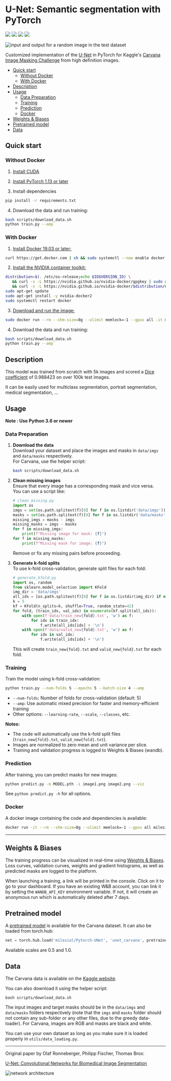 # U-Net: Semantic segmentation with PyTorch
<a href="#"><img src="https://img.shields.io/github/actions/workflow/status/milesial/PyTorch-UNet/main.yml?logo=github&style=for-the-badge" /></a>
<a href="https://hub.docker.com/r/milesial/unet"><img src="https://img.shields.io/badge/docker%20image-available-blue?logo=Docker&style=for-the-badge" /></a>
<a href="https://pytorch.org/"><img src="https://img.shields.io/badge/PyTorch-v1.13+-red.svg?logo=PyTorch&style=for-the-badge" /></a>
<a href="#"><img src="https://img.shields.io/badge/python-v3.6+-blue.svg?logo=python&style=for-the-badge" /></a>

![input and output for a random image in the test dataset](https://i.imgur.com/GD8FcB7.png)


Customized implementation of the [U-Net](https://arxiv.org/abs/1505.04597) in PyTorch for Kaggle's [Carvana Image Masking Challenge](https://www.kaggle.com/c/carvana-image-masking-challenge) from high definition images.

- [Quick start](#quick-start)
  - [Without Docker](#without-docker)
  - [With Docker](#with-docker)
- [Description](#description)
- [Usage](#usage)
  - [Data Preparation](#data-preparation)
  - [Training](#training)
  - [Prediction](#prediction)
  - [Docker](#docker)
- [Weights & Biases](#weights--biases)
- [Pretrained model](#pretrained-model)
- [Data](#data)

## Quick start

### Without Docker

1. [Install CUDA](https://developer.nvidia.com/cuda-downloads)

2. [Install PyTorch 1.13 or later](https://pytorch.org/get-started/locally/)

3. Install dependencies
```bash
pip install -r requirements.txt
```

4. Download the data and run training:
```bash
bash scripts/download_data.sh
python train.py --amp
```

### With Docker

1. [Install Docker 19.03 or later:](https://docs.docker.com/get-docker/)
```bash
curl https://get.docker.com | sh && sudo systemctl --now enable docker
```
2. [Install the NVIDIA container toolkit:](https://docs.nvidia.com/datacenter/cloud-native/container-toolkit/install-guide.html)
```bash
distribution=$(. /etc/os-release;echo $ID$VERSION_ID) \
   && curl -s -L https://nvidia.github.io/nvidia-docker/gpgkey | sudo apt-key add - \
   && curl -s -L https://nvidia.github.io/nvidia-docker/$distribution/nvidia-docker.list | sudo tee /etc/apt/sources.list.d/nvidia-docker.list
sudo apt-get update
sudo apt-get install -y nvidia-docker2
sudo systemctl restart docker
```
3. [Download and run the image:](https://hub.docker.com/repository/docker/milesial/unet)
```bash
sudo docker run --rm --shm-size=8g --ulimit memlock=-1 --gpus all -it milesial/unet
```

4. Download the data and run training:
```bash
bash scripts/download_data.sh
python train.py --amp
```

## Description
This model was trained from scratch with 5k images and scored a [Dice coefficient](https://en.wikipedia.org/wiki/S%C3%B8rensen%E2%80%93Dice_coefficient) of 0.988423 on over 100k test images.

It can be easily used for multiclass segmentation, portrait segmentation, medical segmentation, ...


## Usage
**Note : Use Python 3.6 or newer**

### Data Preparation

1. **Download the data**  
   Download your dataset and place the images and masks in `data/imgs` and `data/masks` respectively.  
   For Carvana, use the helper script:
   ```bash
   bash scripts/download_data.sh
   ```

2. **Clean missing images**  
   Ensure that every image has a corresponding mask and vice versa.  
   You can use a script like:
   ```python
   # clean_missing.py
   import os
   imgs = set(os.path.splitext(f)[0] for f in os.listdir('data/imgs'))
   masks = set(os.path.splitext(f)[0] for f in os.listdir('data/masks'))
   missing_imgs = masks - imgs
   missing_masks = imgs - masks
   for f in missing_imgs:
       print(f"Missing image for mask: {f}")
   for f in missing_masks:
       print(f"Missing mask for image: {f}")
   ```
   Remove or fix any missing pairs before proceeding.

3. **Generate k-fold splits**  
   To use k-fold cross-validation, generate split files for each fold:
   ```python
   # generate_kfold.py
   import os, random
   from sklearn.model_selection import KFold
   img_dir = 'data/imgs'
   all_ids = [os.path.splitext(f)[0] for f in os.listdir(img_dir) if not f.startswith('.')]
   k = 5
   kf = KFold(n_splits=k, shuffle=True, random_state=42)
   for fold, (train_idx, val_idx) in enumerate(kf.split(all_ids)):
       with open(f'data/train_new{fold}.txt', 'w') as f:
           for idx in train_idx:
               f.write(all_ids[idx] + '\n')
       with open(f'data/valid_new{fold}.txt', 'w') as f:
           for idx in val_idx:
               f.write(all_ids[idx] + '\n')
   ```
   This will create `train_new{fold}.txt` and `valid_new{fold}.txt` for each fold.

### Training

Train the model using k-fold cross-validation:
```bash
python train.py --num-folds 5 --epochs 5 --batch-size 4 --amp
```
- `--num-folds`: Number of folds for cross-validation (default: 5)
- `--amp`: Use automatic mixed precision for faster and memory-efficient training
- Other options: `--learning-rate`, `--scale`, `--classes`, etc.

**Notes:**
- The code will automatically use the k-fold split files (`train_new{fold}.txt`, `valid_new{fold}.txt`).
- Images are normalized to zero mean and unit variance per slice.
- Training and validation progress is logged to Weights & Biases (wandb).

### Prediction

After training, you can predict masks for new images:
```bash
python predict.py -m MODEL.pth -i image1.png image2.png --viz
```
See `python predict.py -h` for all options.

### Docker

A docker image containing the code and dependencies is available:
```bash
docker run -it --rm --shm-size=8g --ulimit memlock=-1 --gpus all milesial/unet
```

---

## Weights & Biases

The training progress can be visualized in real-time using [Weights & Biases](https://wandb.ai/).  Loss curves, validation curves, weights and gradient histograms, as well as predicted masks are logged to the platform.

When launching a training, a link will be printed in the console. Click on it to go to your dashboard. If you have an existing W&B account, you can link it
 by setting the `WANDB_API_KEY` environment variable. If not, it will create an anonymous run which is automatically deleted after 7 days.


## Pretrained model
A [pretrained model](https://github.com/milesial/Pytorch-UNet/releases/tag/v3.0) is available for the Carvana dataset. It can also be loaded from torch.hub:

```python
net = torch.hub.load('milesial/Pytorch-UNet', 'unet_carvana', pretrained=True, scale=0.5)
```
Available scales are 0.5 and 1.0.

## Data
The Carvana data is available on the [Kaggle website](https://www.kaggle.com/c/carvana-image-masking-challenge/data).

You can also download it using the helper script:

```
bash scripts/download_data.sh
```

The input images and target masks should be in the `data/imgs` and `data/masks` folders respectively (note that the `imgs` and `masks` folder should not contain any sub-folder or any other files, due to the greedy data-loader). For Carvana, images are RGB and masks are black and white.

You can use your own dataset as long as you make sure it is loaded properly in `utils/data_loading.py`.


---

Original paper by Olaf Ronneberger, Philipp Fischer, Thomas Brox:

[U-Net: Convolutional Networks for Biomedical Image Segmentation](https://arxiv.org/abs/1505.04597)

![network architecture](https://i.imgur.com/jeDVpqF.png)
